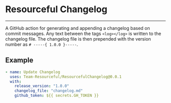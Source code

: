 # Resourceful Changelog
<hr>
A GitHub action for generating and appending a changelog based on commit messages. 
Any text between the tags <code>&lt;log&gt;&lt;/log&gt;</code> is written to the changelog file. 
The changelog file is then prepended with the version number as <code># -----{ 1.0.0 }-----</code>.

## Example

```yaml
- name: Update Changelog
  uses: Team-Resourceful/ResourcefulChangelog@0.0.1
  with:
    release_version: "1.0.0"
    changelog_file: "changelog.md"
    github_token: ${{ secrets.GH_TOKEN }}
```
